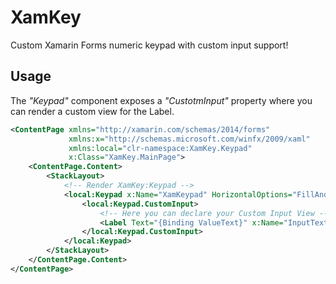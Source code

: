# XamKey

Custom Xamarin Forms numeric keypad with custom input support!

## Usage

The _"Keypad"_ component exposes a _"CustotmInput"_ property where you can render a custom view for the Label.

```xml
<ContentPage xmlns="http://xamarin.com/schemas/2014/forms"
             xmlns:x="http://schemas.microsoft.com/winfx/2009/xaml"
             xmlns:local="clr-namespace:XamKey.Keypad"
             x:Class="XamKey.MainPage">
    <ContentPage.Content>
        <StackLayout>
            <!-- Render XamKey:Keypad -->
            <local:Keypad x:Name="XamKeypad" HorizontalOptions="FillAndExpand" VerticalOptions="FillAndExpand" >
                <local:Keypad.CustomInput>
                    <!-- Here you can declare your Custom Input View -->
                    <Label Text="{Binding ValueText}" x:Name="InputText" FontSize="48" FontAttributes="Bold" BackgroundColor="White" TextColor="Black" LineBreakMode="NoWrap" VerticalTextAlignment="Center"  />
                </local:Keypad.CustomInput>
            </local:Keypad>
        </StackLayout>
    </ContentPage.Content>
</ContentPage>
```

